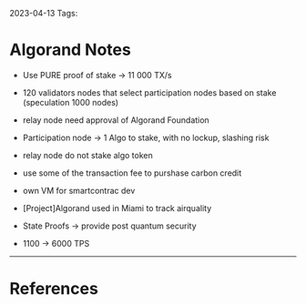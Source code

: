 2023-04-13
Tags:

# Algorand Notes

- Use PURE proof of stake -> 11 000 TX/s
- 120 validators nodes that select participation nodes based on stake (speculation 1000 nodes)
- relay node need approval of Algorand Foundation

- Participation node -> 1 Algo to stake, with no lockup, slashing risk
- relay node do not stake algo token
- use some of the transaction fee to purshase carbon credit

- own VM for smartcontrac dev
- [Project]Algorand used in Miami to track airquality
- State Proofs -> provide post quantum security


- 1100 -> 6000 TPS
---
# References
